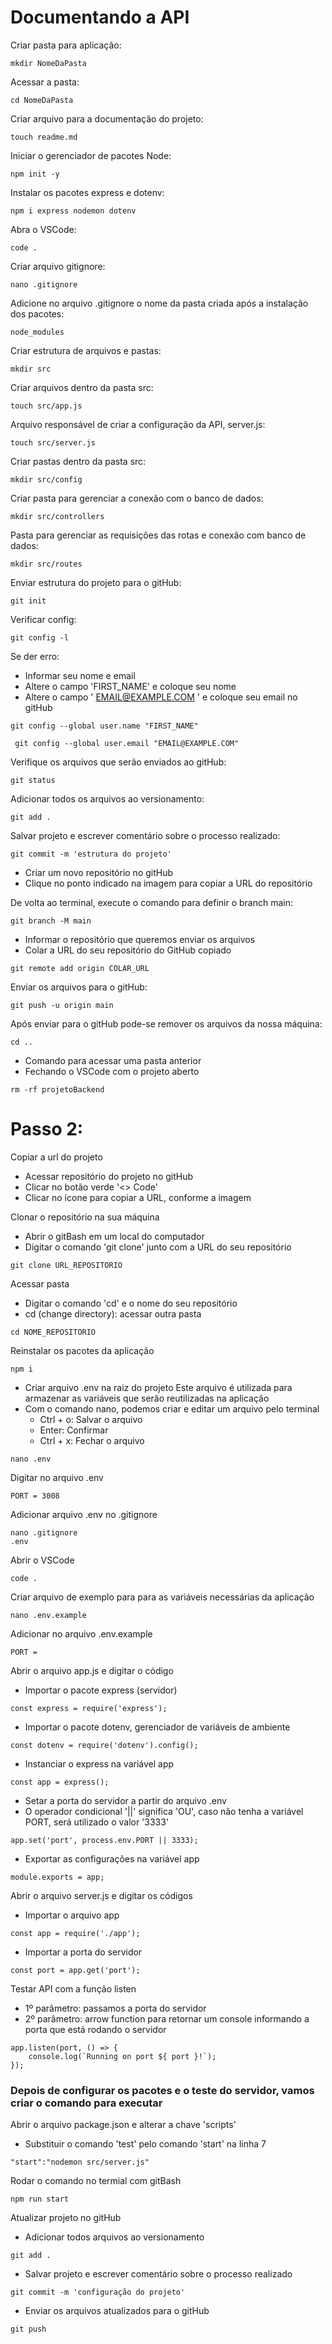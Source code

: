 # Documentando a API
Criar pasta para aplicação:
```
mkdir NomeDaPasta
```
Acessar a pasta:
```
cd NomeDaPasta
```
Criar arquivo para a documentação do projeto:
```
touch readme.md
```
Iniciar o gerenciador de pacotes Node:
```
npm init -y
```
Instalar os pacotes express e dotenv:
```
npm i express nodemon dotenv
```
Abra o VSCode:
```
code .
```
Criar arquivo gitignore:
```
nano .gitignore
```
Adicione no arquivo .gitignore o nome da pasta criada após a instalação dos pacotes:
```
node_modules
```
Criar estrutura de arquivos e pastas:
```
mkdir src
```
Criar arquivos dentro da pasta src:
```
touch src/app.js
```
Arquivo responsável de criar a configuração da API, server.js:
```
touch src/server.js
```
Criar pastas dentro da pasta src:
```
mkdir src/config
```
Criar pasta para gerenciar a conexão com o banco de dados:
```
mkdir src/controllers
```
Pasta para gerenciar as requisições das rotas e conexão com banco de dados:
```
mkdir src/routes
```
Enviar estrutura do projeto para o gitHub:
```
git init
```
Verificar config:
```
git config -l
```
Se der erro:
- Informar seu nome e email
- Altere o campo 'FIRST_NAME' e coloque seu nome
- Altere o campo ' EMAIL@EXAMPLE.COM ' e coloque seu email no gitHub
```
git config --global user.name "FIRST_NAME"

 git config --global user.email "EMAIL@EXAMPLE.COM"
```
Verifique os arquivos que serão enviados ao gitHub:
```
git status
```
Adicionar todos os arquivos ao versionamento:
```
git add .
```
Salvar projeto e escrever comentário sobre o processo realizado:
```
git commit -m 'estrutura do projeto'
```
- Criar um novo repositório no gitHub
- Clique no ponto indicado na imagem para copiar a URL do repositório

De volta ao terminal, execute o comando para definir o branch main:
```
git branch -M main
```
- Informar o repositório que queremos enviar os arquivos
- Colar a URL do seu repositório do GitHub copiado
```
git remote add origin COLAR_URL
```
Enviar os arquivos para o gitHub:
```
git push -u origin main
```
Após enviar para o gitHub pode-se remover os arquivos da nossa máquina:
```
cd ..
```
- Comando para acessar uma pasta anterior
- Fechando o VSCode com o projeto aberto
```
rm -rf projetoBackend
```
# Passo 2:

Copiar a url do projeto
- Acessar repositório do projeto no gitHub
- Clicar no botão verde '<> Code'
- Clicar no ícone para copiar a URL, conforme a imagem

Clonar o repositório na sua máquina
- Abrir o gitBash em um local do computador
- Digitar o comando 'git clone' junto com a URL do seu repositório
```
git clone URL_REPOSITORIO
```
Acessar pasta
- Digitar o comando 'cd' e o nome do seu repositório
- cd (change directory): acessar outra pasta
```
cd NOME_REPOSITORIO
```
Reinstalar os pacotes da aplicação
```
npm i
```
- Criar arquivo .env na raiz do projeto
Este arquivo é utilizada para armazenar as variáveis que serão reutilizadas na aplicação
- Com o comando nano, podemos criar e editar um arquivo pelo terminal
  - Ctrl + o: Salvar o arquivo
  - Enter: Confirmar
  - Ctrl + x: Fechar o arquivo
```
nano .env
```
Digitar no arquivo .env
```
PORT = 3008
```
Adicionar arquivo .env no .gitignore
```
nano .gitignore
.env
```
Abrir o VSCode
```
code .
```
Criar arquivo de exemplo para para as variáveis necessárias da aplicação
```
nano .env.example
```
Adicionar no arquivo .env.example
```
PORT = 
```
Abrir o arquivo app.js e digitar o código

- Importar o pacote express (servidor)
```
const express = require('express');
```
- Importar o pacote dotenv, gerenciador de variáveis de ambiente
```
const dotenv = require('dotenv').config();
```
- Instanciar o express na variável app
```
const app = express();
```
- Setar a porta do servidor a partir do arquivo .env
- O operador condicional '||' significa 'OU', caso não tenha a variável PORT, será utilizado o valor '3333'
```
app.set('port', process.env.PORT || 3333);
```
- Exportar as configurações na variável app
```
module.exports = app;
```
Abrir o arquivo server.js e digitar os códigos
- Importar o arquivo app
```
const app = require('./app');
```
- Importar a porta do servidor
```
const port = app.get('port');
```
Testar API com a função listen
- 1º parâmetro: passamos a porta do servidor
- 2º parâmetro: arrow function para retornar um console informando a porta que está rodando o servidor
```
app.listen(port, () => {
    console.log(`Running on port ${ port }!`);
});
```
### Depois de configurar os pacotes e o teste do servidor, vamos criar o comando para executar
Abrir o arquivo package.json e alterar a chave 'scripts'
- Substituir o comando 'test' pelo comando 'start' na linha 7
```
"start":"nodemon src/server.js"
```
Rodar o comando no termial com gitBash
```
npm run start
```
Atualizar projeto no gitHub
- Adicionar todos arquivos ao versionamento
```
git add .
```
- Salvar projeto e escrever comentário sobre o processo realizado
```
git commit -m 'configuração do projeto'
```
- Enviar os arquivos atualizados para o gitHub
```
git push
```
